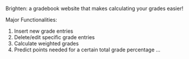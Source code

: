 Brighten: a gradebook website that makes calculating your grades easier!

Major Functionalities: 
  1. Insert new grade entries
  2. Delete/edit specific grade entries
  3. Calculate weighted grades
  4. Predict points needed for a certain total grade percentage
  ...
